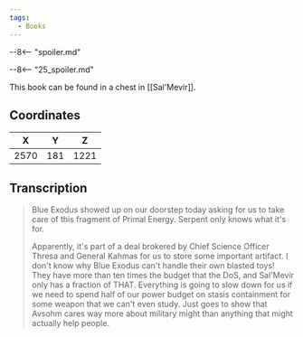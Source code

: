 ```yaml
---
tags:
  - Books
---
```


--8<-- "spoiler.md"

--8<-- "25_spoiler.md"

This book can be found in a chest in [[Sal'Mevir]].

## Coordinates
| **X** | **Y** | **Z** |
| :---: | :---: | :---: |
| 2570  |  181  | 1221  |

## Transcription
> Blue Exodus showed up on our doorstep today asking for us to take care of this fragment of Primal Energy. Serpent only knows what it's for.
>
> Apparently, it's part of a deal brokered by Chief Science Officer Thresa and General Kahmas for us to store some important artifact. I don't know why Blue Exodus can't handle their own blasted toys! They have more than ten times the budget that the DoS, and Sal'Mevir only has a fraction of THAT. Everything is going to slow down for us if we need to spend half of our power budget on stasis containment for some weapon that we can't even study. Just goes to show that Avsohm cares way more about military might than anything that might actually help people.


